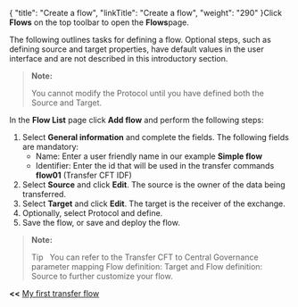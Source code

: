 {
    "title": "Create a flow",
    "linkTitle": "Create a flow",
    "weight": "290"
}Click **Flows** on the top toolbar to open the **Flows**page.

The following outlines tasks for defining a flow. Optional steps, such as defining source and target properties, have default values in the user interface and are not described in this introductory section.

> **Note:**
>
> You cannot modify the Protocol until you have defined both the Source and Target.

In the **Flow List** page click **Add flow** and perform the following steps:

1.  Select **General information** and complete the fields. The following fields are mandatory:
    -   Name: Enter a user friendly name in our example **Simple flow**
    -   Identifier: Enter the id that will be used in the transfer commands **flow01** (Transfer CFT IDF)
2.  Select **Source** and click **Edit**.  The source is the owner of the data being transferred.
3.  Select **Target** and click **Edit**.  The target is the receiver of the exchange.
4.  Optionally, select Protocol and define.
5.  Save the flow, or save and deploy the flow.

> **Note:**
>
> Tip  
> You can refer to the Transfer CFT to Central Governance parameter mapping Flow definition: Target and Flow definition: Source to further customize your flow.

**&lt;&lt;** <a href="../../" class="bold_in_para MCXref xref xrefbold_in_para">My first transfer flow</a>
